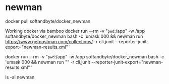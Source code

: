 # newman


docker pull softandbyte/docker_newman

Working docker via bamboo
docker run --rm -v "`pwd`:/app" -w /app softandbyte/docker_newman bash -c 'umask 000 && newman run https://www.getpostman.com/collections/<collId> -r cli,junit --reporter-junit-export="newman-results.xml" '

docker run --rm -v "`pwd`:/app" -w /app softandbyte/docker_newman bash -c 'umask 000 && newman run "<collectionPath>" -r cli,junit --reporter-junit-export="newman-results.xml" '

ls -al newman
